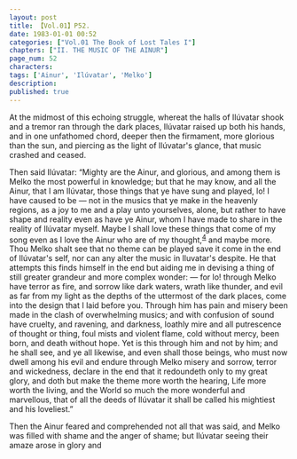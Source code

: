 ```yaml
---
layout: post
title: 【Vol.01】P52.
date: 1983-01-01 00:52
categories: ["Vol.01 The Book of Lost Tales I"]
chapters: ["II. THE MUSIC OF THE AINUR"]
page_num: 52
characters: 
tags: ['Ainur', 'Ilúvatar', 'Melko']
description: 
published: true
---
```


At the midmost of this echoing struggle, whereat the halls of Ilúvatar shook and a tremor ran through the dark places, Ilúvatar raised up both his hands, and in one unfathomed chord, deeper then the firmament, more glorious than the sun, and piercing as the light of Ilúvatar's glance, that music crashed and ceased.

Then said Ilúvatar: “Mighty are the Ainur, and glorious, and among them is Melko the most powerful in knowledge; but that he may know, and all the Ainur, that I am Ilúvatar, those things that ye have sung and played, lo! I have caused to be — not in the musics that ye make in the heavenly regions, as a joy to me and a play unto yourselves, alone, but rather to have shape and reality even as have ye Ainur, whom I have made to share in the reality of Ilúvatar myself. Maybe I shall love these things that come of my song even as I love the Ainur who are of my thought,<SUP>[4]({{site.baseurl}}/vol01-p58)</SUP> and maybe more. Thou Melko shalt see that no theme can be played save it come in the end of Ilúvatar's self, nor can any alter the music in Iluvatar's despite. He that attempts this finds himself in the end but aiding me in devising a thing of still greater grandeur and more complex wonder: — for lo! through Melko have terror as fire, and sorrow like dark waters, wrath like thunder, and evil as far from my light as the depths of the uttermost of the dark places, come into the design that I laid before you. Through him has pain and misery been made in the clash of overwhelming musics; and with confusion of sound have cruelty, and ravening, and darkness, loathly mire and all putrescence of thought or thing, foul mists and violent flame, cold without mercy, been born, and death without hope. Yet is this through him and not by him; and he shall see, and ye all likewise, and even shall those beings, who must now dwell among his evil and endure through Melko misery and sorrow, terror and wickedness, declare in the end that it redoundeth only to my great glory, and doth but make the theme more worth the hearing, Life more worth the living, and the World so much the more wonderful and marvellous, that of all the deeds of Ilúvatar it shall be called his mightiest and his loveliest.”

Then the Ainur feared and comprehended not all that was said, and Melko was filled with shame and the anger of shame; but Ilúvatar seeing their amaze arose in glory and

